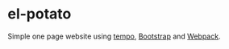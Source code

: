 # el-potato

Simple one page website using [tempo](https://github.com/staleread/tempo), [Bootstrap](https://github.com/twbs/bootstrap) and [Webpack](https://github.com/webpack/webpack).
